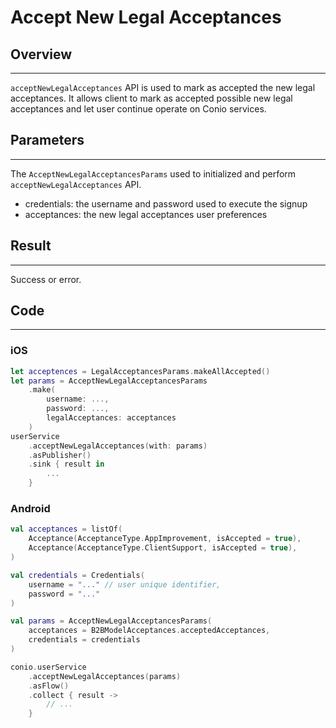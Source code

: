 # Accept New Legal Acceptances

## Overview
---
`acceptNewLegalAcceptances` API is used to mark as accepted the new legal acceptances. It allows client to mark as accepted possible new legal acceptances and let user continue operate on Conio services.

## Parameters
---
The `AcceptNewLegalAcceptancesParams` used to initialized and perform `acceptNewLegalAcceptances` API.

- credentials: the username and password used to execute the signup
- acceptances: the new legal acceptances user preferences

## Result
---
Success or error.

## Code
---
### iOS
```swift
let acceptences = LegalAcceptancesParams.makeAllAccepted()
let params = AcceptNewLegalAcceptancesParams
    .make(
        username: ...,
        password: ...,
        legalAcceptances: acceptances
    )
userService
	.acceptNewLegalAcceptances(with: params)
	.asPublisher()
	.sink { result in 
		...
	}
```

### Android
```kotlin
val acceptances = listOf(
    Acceptance(AcceptanceType.AppImprovement, isAccepted = true),
    Acceptance(AcceptanceType.ClientSupport, isAccepted = true),
)

val credentials = Credentials(
    username = "..." // user unique identifier,
    password = "..."
)

val params = AcceptNewLegalAcceptancesParams(
    acceptances = B2BModelAcceptances.acceptedAcceptances,
    credentials = credentials
)

conio.userService
    .acceptNewLegalAcceptances(params)
    .asFlow()
    .collect { result ->
        // ...
    }
```